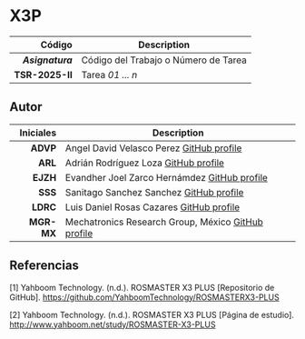 # X3P


| Código | Description |
| ------:| ----------- |
| ***Asignatura*** | Código del Trabajo o Número de Tarea | 
| **TSR-2025-II** | Tarea *01 ... n* |
 
## Autor

| Iniciales  | Description |
| ----------:| ----------- |
| **ADVP** | Angel David Velasco Perez [GitHub profile](https://github.com/AngelVelascoJr) |
| **ARL**  | Adrián Rodríguez Loza [GitHub profile](https://github.com/AdrianR666) |
| **EJZH**   | Evandher Joel Zarco Hernámdez [GitHub profile](https://github.com/EvandherZarco25) |
| **SSS** | Sanitago Sanchez Sanchez [GitHub profile](https://github.com/LordSnakeZ) |
| **LDRC** | Luis Daniel Rosas Cazares [GitHub profile](https://github.com/LordSnakeZ) |
| **MGR-MX** | Mechatronics Research Group, México [GitHub profile](https://github.com/mrg-mx) |

## Referencias

<a id="1">[1]</a> Yahboom Technology. (n.d.). ROSMASTER X3 PLUS [Repositorio de GitHub]. https://github.com/YahboomTechnology/ROSMASTERX3-PLUS 

<a id="2">[2]</a> Yahboom Technology. (n.d.). ROSMASTER X3 PLUS [Página de estudio]. http://www.yahboom.net/study/ROSMASTER-X3-PLUS
